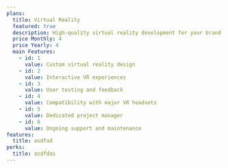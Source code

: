 ```yaml
---
plans:
  title: Virtual Reality
  featured: true
  description: High-quality virtual reality development for your brand.
  price Monthly: 4
  price Yearly: 4
  main Features:
    - id: 1
      value: Custom virtual reality design
    - id: 2
      value: Interactive VR experiences
    - id: 3
      value: User testing and feedback
    - id: 4
      value: Compatibility with major VR headsets
    - id: 5
      value: Dedicated project manager
    - id: 6
      value: Ongoing support and maintenance
features:
  title: asdfad
perks:
  title: asdfdas
---
```

